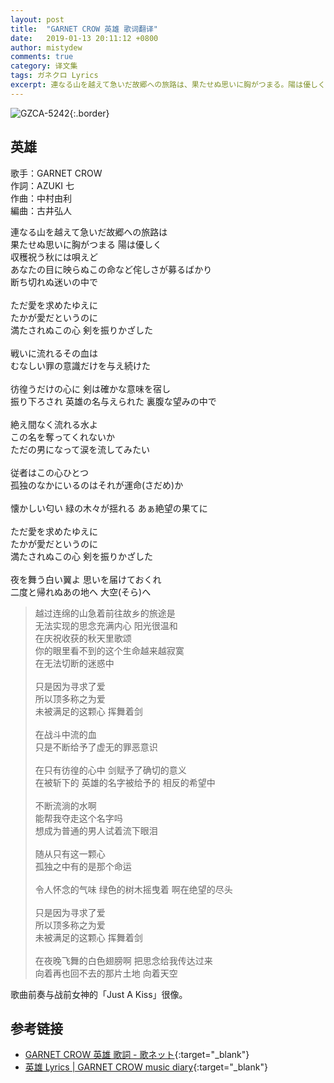 ```yaml
---
layout: post
title:  "GARNET CROW 英雄 歌词翻译"
date:   2019-01-13 20:11:12 +0800
author: mistydew
comments: true
category: 译文集
tags: ガネクロ Lyrics
excerpt: 連なる山を越えて急いだ故郷への旅路は、果たせぬ思いに胸がつまる。陽は優しく、収穫祝う秋には唄えど。あなたの目に映らぬこの命など侘しさが募るばかり、断ち切れぬ迷いの中で。
---
```

![GZCA-5242](https://crowsub.github.io/assets/images/discography/album/GZCA-5242.jpg){:.border}

## 英雄

歌手：GARNET CROW<br>
作詞：AZUKI 七<br>
作曲：中村由利<br>
編曲：古井弘人

<div class="lyric-original">
<p>
連なる山を越えて急いだ故郷への旅路は<br>
果たせぬ思いに胸がつまる 陽は優しく<br>
収穫祝う秋には唄えど<br>
あなたの目に映らぬこの命など侘しさが募るばかり<br>
断ち切れぬ迷いの中で<br>
<br>
ただ愛を求めたゆえに<br>
たかが愛だというのに<br>
満たされぬこの心 剣を振りかざした<br>
<br>
戦いに流れるその血は<br>
むなしい罪の意識だけを与え続けた<br>
<br>
彷徨うだけの心に 剣は確かな意味を宿し<br>
振り下ろされ 英雄の名与えられた 裏腹な望みの中で<br>
<br>
絶え間なく流れる水よ<br>
この名を奪ってくれないか<br>
ただの男になって涙を流してみたい<br>
<br>
従者はこの心ひとつ<br>
孤独のなかにいるのはそれが運命(さだめ)か<br>
<br>
懐かしい匂い 緑の木々が揺れる あぁ絶望の果てに<br>
<br>
ただ愛を求めたゆえに<br>
たかが愛だというのに<br>
満たされぬこの心 剣を振りかざした<br>
<br>
夜を舞う白い翼よ 思いを届けておくれ<br>
二度と帰れぬあの地へ 大空(そら)へ
</p>
</div>

<div class="lyric-translation">
<blockquote>
越过连绵的山急着前往故乡的旅途是<br>
无法实现的思念充满内心 阳光很温和<br>
在庆祝收获的秋天里歌颂<br>
你的眼里看不到的这个生命越来越寂寞<br>
在无法切断的迷惑中<br>
<br>
只是因为寻求了爱<br>
所以顶多称之为爱<br>
未被满足的这颗心 挥舞着剑<br>
<br>
在战斗中流的血<br>
只是不断给予了虚无的罪恶意识<br>
<br>
在只有彷徨的心中 剑赋予了确切的意义<br>
在被斩下的 英雄的名字被给予的 相反的希望中<br>
<br>
不断流淌的水啊<br>
能帮我夺走这个名字吗<br>
想成为普通的男人试着流下眼泪<br>
<br>
随从只有这一颗心<br>
孤独之中有的是那个命运<br>
<br>
令人怀念的气味 绿色的树木摇曳着 啊在绝望的尽头<br>
<br>
只是因为寻求了爱<br>
所以顶多称之为爱<br>
未被满足的这颗心 挥舞着剑<br>
<br>
在夜晚飞舞的白色翅膀啊 把思念给我传达过来<br>
向着再也回不去的那片土地 向着天空
</blockquote>
</div>

歌曲前奏与战前女神的「Just A Kiss」很像。

## 参考链接

* [GARNET CROW 英雄 歌詞 - 歌ネット](https://www.uta-net.com/song/122960){:target="_blank"}
* [英雄 Lyrics \| GARNET CROW music diary](https://crowsub.github.io/lyrics/original/英雄.html){:target="_blank"}
